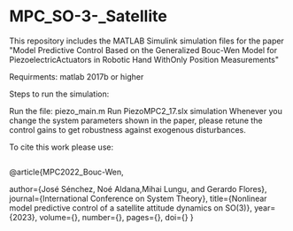 # MPC_SO-3-_Satellite

This repository includes the MATLAB Simulink simulation files for the paper "Model Predictive Control Based on the Generalized Bouc-Wen Model for PiezoelectricActuators in Robotic Hand WithOnly Position Measurements"

Requirments: matlab 2017b or higher

Steps to run the simulation:

Run the file: piezo_main.m
Run PiezoMPC2_17.slx simulation
Whenever you change the system parameters shown in the paper, please retune the control gains to get robustness against exogenous disturbances.

To cite this work please use:
<div style="max-height: 200px; overflow-y: scroll;">
 <p> @article{MPC2022_Bouc-Wen,</p>
  author={José Sénchez, Noé Aldana,Mihai Lungu, and Gerardo Flores},
  journal={International Conference on System Theory},
  title={Nonlinear model predictive control of a satellite
attitude dynamics on SO(3)}, 
  year={2023},
  volume={},
  number={},
  pages={},
  doi={}
  }
</div>

